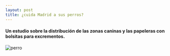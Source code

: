 ```yaml
---
layout: post
title: ¿cuida Madrid a sus perros?
---
```

#### Un estudio sobre la distribución de las zonas caninas y las papeleras con bolsitas para excrementos.

![perro](josegonzalezmotril.github.io/images/collie_dog_sleep_meadow_rest_tired-955178.jpg!d.jpg)


